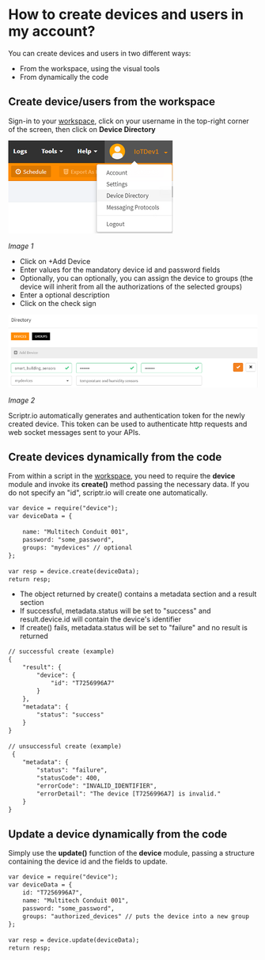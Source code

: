 # How to create devices and users in my account?

You can create devices and users in two different ways:
- From the workspace, using the visual tools
- From dynamically the code

## Create device/users from the workspace

Sign-in to your [workspace](https://www.scriptr.io/workspace), click on your username in the top-right corner of the screen, 
then  click on **Device Directory**

![Device Directory](./images/device_directory.png)

*Image 1*

- Click on +Add Device
- Enter values for the mandatory device id and password fields
- Optionally, you can optionally, you can assign the device to groups (the device will inherit from all the authorizations of the selected groups)
- Enter a optional description
- Click on the check sign

![Device Directory](./images/new_device.png)

*Image 2*

Scriptr.io automatically generates and authentication token for the newly created device. 
This token can be used to authenticate http requests and web socket messages sent to your APIs.

## Create devices dynamically from the code

From within a script in the [workspace](https://www.scriptr.io/workspace), you need to require the **device** module and invoke its **create()** method passing the necessary data. If you do not specify an "id", scriptr.io will create one automatically.

```
var device = require("device");
var deviceData = {
    
    name: "Multitech Conduit 001",
    password: "some_password",
    groups: "mydevices" // optional
};

var resp = device.create(deviceData);
return resp;
```
- The object returned by create() contains a metadata section and a result section
- If successful, metadata.status will be set to "success" and result.device.id will contain the device's identifier
- If create() fails, metadata.status will be set to "failure" and no result is returned
```
// successful create (example)
{
	"result": {
		"device": {
			"id": "T7256996A7"
		}
	},
	"metadata": {
		"status": "success"
	}
}

// unsuccessful create (example)
 {
	"metadata": {
		"status": "failure",
		"statusCode": 400,
		"errorCode": "INVALID_IDENTIFIER",
		"errorDetail": "The device [T7256996A7] is invalid."
	}
}
```

## Update a device dynamically from the code

Simply use the **update()** function of the **device** module, passing a structure containing the device id and the fields to update.
```
var device = require("device");
var deviceData = {
    id: "T7256996A7",
    name: "Multitech Conduit 001",
    password: "some_password",
    groups: "authorized_devices" // puts the device into a new group
};

var resp = device.update(deviceData);
return resp;
```

